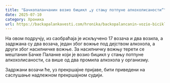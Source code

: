 ```yaml
---
title: "Бачкопаланчанин возио бицикл „у стању потпуне алкохолисаности“"
date: 2025-07-10
category: Хроника
url: https://backapalankavesti.com/hronika/backopalancanin-vozio-bicikl-u-stanju-potpune-alkoholisanosti/
---
```


На овом подручју, из саобраћаја је искључено 17 возача и два возила, а задржана су два возача, један због вожње под дејством алкохола, а други због насилничке вожње.
За насилничку вожњу терети се мештанин Бачке Паланке који је возио бицикл у стању потпуне алкохолисаности, са више од два промила алкохола у организму.

Задржани возачи ће, уз прекршајне пријаве, бити приведени на саслушање надлежном прекршајном судији.
